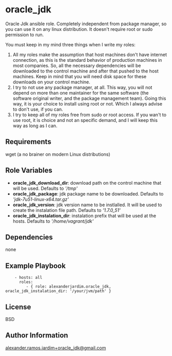 oracle_jdk
========

Oracle Jdk ansible role. Completely independent from package manager, so you can use it on any linux distribution. It doesn't require root or sudo permission to run.

You must keep in my mind three things when I write my roles:

1. All my roles make the assumption that host machines don't have internet connection, as this is the standard behavior of production machines in most companies. So, all the necessary dependencies will be downloaded to the control machine and after that pushed to the host machines. Keep in mind that you will need disk space for these downloads on your control machine.
1. I try to not use any package manager, at all. This way, you will not depend on more than one maintainer for the same software (the software original writer, and the package management team). Going this way, it is your choice to install using root or not. Which I always advise to don't use, if you can.
1. I try to keep all of my roles free from sudo or root access. If you wan't to use root, it is choice and not an specific demand, and I will keep this way as long as I can.


Requirements
------------

wget (a no brainer on modern Linux distributions)

Role Variables
--------------

- **oracle_jdk_download_dir**: download path on the control machine that will be used. Defaults to *'/tmp'*
- **oracle_jdk_package**: jdk package name to be downloaded. Defaults to *'jdk-7u51-linux-x64.tar.gz'*
- **oracle_jdk_version**: jdk version name to be instlalled. It will be used to create the instalation file path. Defaults to *'1.7.0_51'*
- **oracle_jdk_instalation_dir**: instalation prefix that will be used at the hosts. Defaults to *'/home/vagrant/jdk'*

Dependencies
------------

none

Example Playbook
-------------------------
```
    - hosts: all
      roles:
         - { role: alexanderjardim.oracle_jdk, oracle_jdk_instalation_dir: '/your/jvm/path' }
```
License
-------

BSD

Author Information
------------------

alexander.ramos.jardim+oracle_jdk@gmail.com
